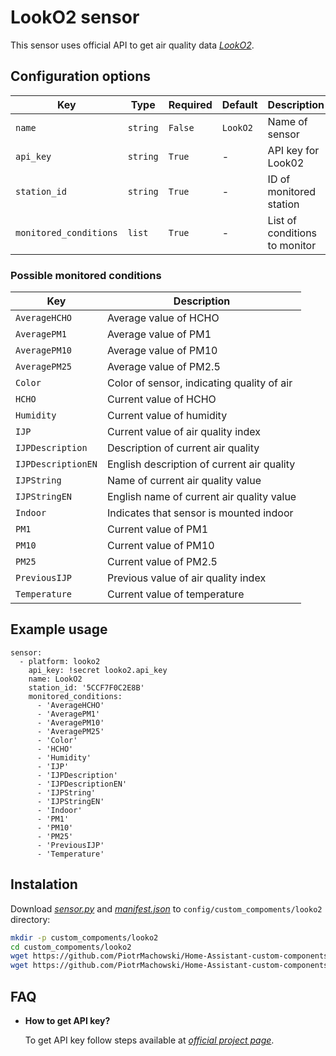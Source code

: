 # LookO2 sensor

This sensor uses official API to get air quality data [*LookO2*](https://looko2.com/).

## Configuration options

| Key | Type | Required | Default | Description |
| --- | --- | --- | --- | --- |
| `name` | `string` | `False` | `LookO2` | Name of sensor |
| `api_key` | `string` | `True` | - | API key for Look02 |
| `station_id` | `string` | `True` | - | ID of monitored station |
| `monitored_conditions` | `list` | `True` | - | List of conditions to monitor |

### Possible monitored conditions

| Key | Description |
| --- | --- | 
| `AverageHCHO` | Average value of HCHO |
| `AveragePM1` | Average value of PM1 |
| `AveragePM10` | Average value of PM10 |
| `AveragePM25` | Average value of PM2.5 |
| `Color` | Color of sensor, indicating quality of air |
| `HCHO` | Current value of HCHO |
| `Humidity` | Current value of humidity |
| `IJP` | Current value of air quality index |
| `IJPDescription` | Description of current air quality |
| `IJPDescriptionEN` | English description of current air quality |
| `IJPString` | Name of current air quality value |
| `IJPStringEN` | English name of current air quality value |
| `Indoor` | Indicates that sensor is mounted indoor |
| `PM1` | Current value of PM1 |
| `PM10` | Current value of PM10 |
| `PM25` | Current value of PM2.5 |
| `PreviousIJP` | Previous value of air quality index |
| `Temperature` | Current value of temperature |

## Example usage

```
sensor:
  - platform: looko2
    api_key: !secret looko2.api_key
    name: LookO2
    station_id: '5CCF7F0C2E8B'
    monitored_conditions:
      - 'AverageHCHO'
      - 'AveragePM1'
      - 'AveragePM10'
      - 'AveragePM25'
      - 'Color'
      - 'HCHO'
      - 'Humidity'
      - 'IJP'
      - 'IJPDescription'
      - 'IJPDescriptionEN'
      - 'IJPString'
      - 'IJPStringEN'
      - 'Indoor'
      - 'PM1'
      - 'PM10'
      - 'PM25'
      - 'PreviousIJP'
      - 'Temperature'
```

## Instalation

Download [*sensor.py*](https://github.com/PiotrMachowski/Home-Assistant-custom-components-Looko2/raw/master/sensor.py) and [*manifest.json*](https://github.com/PiotrMachowski/Home-Assistant-custom-components-Looko2/raw/master/manifest.json) to `config/custom_compoments/looko2` directory:
```bash
mkdir -p custom_compoments/looko2
cd custom_compoments/looko2
wget https://github.com/PiotrMachowski/Home-Assistant-custom-components-Looko2/raw/master/sensor.py
wget https://github.com/PiotrMachowski/Home-Assistant-custom-components-Looko2/raw/master/manifest.json
```

## FAQ

* **How to get API key?**
  
  To get API key follow steps available at [*official project page*](https://burze.dzis.net/?page=api_interfejs).
